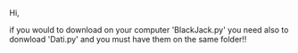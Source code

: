 Hi,

if you would to download on your computer 'BlackJack.py' you need also to donwload 'Dati.py' and you must have them on the same folder!!
